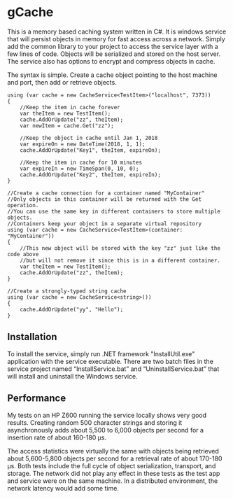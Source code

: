 gCache
========

This is a memory based caching system written in C#. It is windows service that will persist objects in memory for fast access across a network. Simply add the common library to your project to access the service layer with a few lines of code. Objects will be serialized and stored on the host server. The service also has options to encrypt and compress objects in cache.

The syntax is simple. Create a cache object pointing to the host machine and port, then add or retrieve objects.

	using (var cache = new CacheService<TestItem>("localhost", 7373))
	{
		//Keep the item in cache forever
		var theItem = new TestItem();
		cache.AddOrUpdate("zz", theItem);
		var newItem = cache.Get("zz");
		
		//Keep the object in cache until Jan 1, 2018
		var expireOn = new DateTime(2018, 1, 1);
		cache.AddOrUpdate("Key1", theItem, expireOn);
		
		//Keep the item in cache for 10 minutes
		var expireIn = new TimeSpan(0, 10, 0);
		cache.AddOrUpdate("Key2", theItem, expireIn);		
	}
	
	//Create a cache connection for a container named "MyContainer"
	//Only objects in this container will be returned with the Get operation.
	//You can use the same key in different containers to store multiple objects.
	//Containers keep your object in a separate virtual repository
	using (var cache = new CacheService<TestItem>(container: "MyContainer"))
	{
		//This new object will be stored with the key "zz" just like the code above 
		//but will not remove it since this is in a different container.
		var theItem = new TestItem();
		cache.AddOrUpdate("zz", theItem);
	}
	
	//Create a strongly-typed string cache
	using (var cache = new CacheService<string>())
	{
		cache.AddOrUpdate("yy", "Hello");
	}

## Installation
To install the service, simply run .NET framework "InstallUtil.exe" application with the service executable. There are two batch files in the service project named “InstallService.bat” and “UninstallService.bat” that will install and uninstall the Windows service.

## Performance
My tests on an HP Z600 running the service locally shows very good results. Creating random 500 character strings and storing it asynchronously adds about 5,500 to 6,000 objects per second for a insertion rate of about 160-180 μs.

The access statistics were virtually the same with  objects being retrieved about 5,600-5,800 objects per second for a retrieval rate of about 170-180 μs. Both tests include the full cycle of object serialization, transport, and storage. The network did not play any effect in these tests as the test app and service were on the same machine. In a distributed environment, the network latency would add some time.
